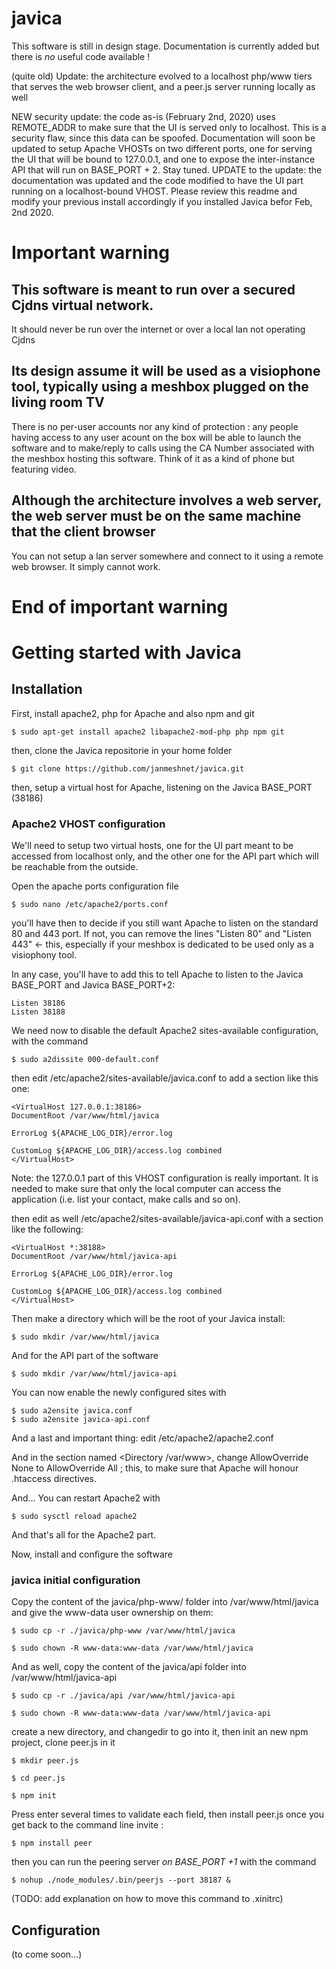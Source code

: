 # javica
This software is still in design stage. Documentation is currently added but there is *no* useful code available !

(quite old) Update: the architecture evolved to a localhost php/www tiers that serves the web browser client, and a peer.js server running locally as well

NEW security update: the code as-is (February 2nd, 2020) uses REMOTE_ADDR to make sure that the UI is served only to localhost. This is a security flaw, since this data can be spoofed. Documentation will soon be updated to setup Apache VHOSTs on two different ports, one for serving the UI that will be bound to 127.0.0.1, and one to expose the inter-instance API that will run on BASE_PORT + 2. Stay tuned. 
UPDATE to the update: the documentation was updated and the code modified to have the UI part running on a localhost-bound VHOST. Please review this readme and modify your previous install accordingly if you installed Javica befor Feb, 2nd 2020. 



# Important warning
## This software is meant to run over a secured Cjdns virtual network. 
It should never be run over the internet or over a local lan not operating Cjdns
## Its design assume it will be used as a visiophone tool, typically using a meshbox plugged on the living room TV
There is no per-user accounts nor any kind of protection : any people having access to any user acount on the box will be able to launch the software and to make/reply to calls using the CA Number associated with the meshbox hosting this software. 
Think of it as a kind of phone but featuring video. 
## Although the architecture involves a web server, the web server must be on the same machine that the client browser
You can not setup a lan server somewhere and connect to it using a remote web browser. It simply cannot work. 
# End of important warning
          
# Getting started with Javica          
          
## Installation 

First, install apache2, php for Apache and also npm and git

	$ sudo apt-get install apache2 libapache2-mod-php php npm git

then, clone the Javica repositorie in your home folder

	$ git clone https://github.com/janmeshnet/javica.git

then, setup a virtual host for Apache, listening on the Javica BASE_PORT (38186)

### Apache2 VHOST configuration

We'll need to setup two virtual hosts, one for the UI part meant to be accessed from localhost only, and the other one for the API part which will be reachable from the outside. 

Open the apache ports configuration file

	$ sudo nano /etc/apache2/ports.conf

you'll have then to decide if you still want Apache to listen on the standard 80 and 443 port. If not, you can remove the lines "Listen 80" and "Listen 443" <- this, especially if your meshbox is dedicated to be used only as a visiophony tool. 

In any case, you'll have to add this to tell Apache to listen to the Javica BASE_PORT and Javica BASE_PORT+2:


	Listen 38186
	Listen 38188
 
 
We need now to disable the default Apache2 sites-available configuration, with the command

	$ sudo a2dissite 000-default.conf 
 
then edit /etc/apache2/sites-available/javica.conf to add a section like this one: 
 
 
	<VirtualHost 127.0.0.1:38186>
	DocumentRoot /var/www/html/javica
		
    ErrorLog ${APACHE_LOG_DIR}/error.log
        
    CustomLog ${APACHE_LOG_DIR}/access.log combined
	</VirtualHost>

Note: the 127.0.0.1 part of this VHOST configuration is really important. It is needed to make sure that only the local computer can access the application (i.e. list your contact, make calls and so on). 

then edit as well /etc/apache2/sites-available/javica-api.conf with a section like the following:

	<VirtualHost *:38188>
	DocumentRoot /var/www/html/javica-api
		
    ErrorLog ${APACHE_LOG_DIR}/error.log
        
    CustomLog ${APACHE_LOG_DIR}/access.log combined
	</VirtualHost>



Then make a directory which will be the root of your Javica install: 

	$ sudo mkdir /var/www/html/javica 

And for the API part of the software

	$ sudo mkdir /var/www/html/javica-api

You can now enable the newly configured sites with

	$ sudo a2ensite javica.conf
	$ sudo a2ensite javica-api.conf

And a last and important thing: edit /etc/apache2/apache2.conf

And in the section named <Directory /var/www>, change AllowOverride None to AllowOverride All ; this, to make sure that Apache will honour .htaccess directives. 


And... You can restart Apache2 with 

	$ sudo sysctl reload apache2

And that's all for the Apache2 part. 


Now, install and configure the software

### javica initial configuration

 
Copy the content of the javica/php-www/ folder into /var/www/html/javica and give the www-data user ownership on them: 

	$ sudo cp -r ./javica/php-www /var/www/html/javica

	$ sudo chown -R www-data:www-data /var/www/html/javica

And as well, copy the content of the javica/api folder into /var/www/html/javica-api

	$ sudo cp -r ./javica/api /var/www/html/javica-api

	$ sudo chown -R www-data:www-data /var/www/html/javica-api



create a new directory, and changedir to go into it, then init an new npm project, clone peer.js in it

	$ mkdir peer.js

	$ cd peer.js

	$ npm init

Press enter several times to validate each field, then install peer.js once you get back to the command line invite : 

	$ npm install peer

then you can run the peering server *on BASE_PORT +1* with the command

	$ nohup ./node_modules/.bin/peerjs --port 38187 &

(TODO: add explanation on how to move this command to .xinitrc)

## Configuration

(to come soon...)
